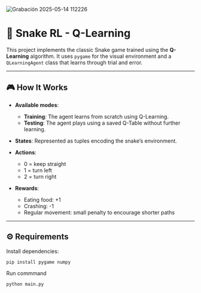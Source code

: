 
![Grabación 2025-05-14 112226](https://github.com/user-attachments/assets/6cb6c5fa-e110-40a7-811c-e1b8b996915f)


# 🐍 Snake RL - Q-Learning

This project implements the classic Snake game trained using the **Q-Learning** algorithm. It uses `pygame` for the visual environment and a `QLearningAgent` class that learns through trial and error.

---

## 🎮 How It Works

- **Available modes**:
  - **Training**: The agent learns from scratch using Q-Learning.
  - **Testing**: The agent plays using a saved Q-Table without further learning.

- **States**: Represented as tuples encoding the snake’s environment.
- **Actions**:
  - 0 = keep straight
  - 1 = turn left
  - 2 = turn right
- **Rewards**:
  - Eating food: +1
  - Crashing: -1
  - Regular movement: small penalty to encourage shorter paths

---

## ⚙️ Requirements

Install dependencies:

```bash
pip install pygame numpy
```

Run commmand

```bash
python main.py
```
